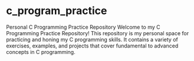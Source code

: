 # c_program_practice
Personal C Programming Practice Repository Welcome to my C Programming Practice Repository! This repository is my personal space for practicing and honing my C programming skills. It contains a variety of exercises, examples, and projects that cover fundamental to advanced concepts in C programming.
